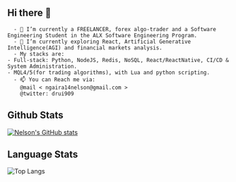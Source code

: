 ## Hi there 👋

      - 🔭 I’m currently a FREELANCER, forex algo-trader and a Software Engineering Student in the ALX Software Engineering Program.
      - 🌱 I’m currently exploring React, Artificial Generative Intelligence(AGI) and financial markets analysis.
      - My stacks are:
	- Full-stack: Python, NodeJS, Redis, NoSQL, React/ReactNative, CI/CD & System Administration.
	- MQL4/5(for trading algorithms), with Lua and python scripting.
      - 📫 You can Reach me via:
      	@mail < ngaira14nelson@gmail.com > 
       	@twitter: drui909

## Github Stats
[![Nelson's GitHub stats](https://github-readme-stats.vercel.app/api?username=drui9)](https://github.com/anuraghazra/github-readme-stats)

## Language Stats
![Top Langs](https://github-readme-stats.vercel.app/api/top-langs/?username=drui9&hide_progress=true)
